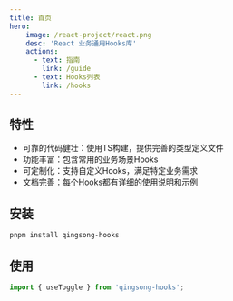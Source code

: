 ```yaml
---
title: 首页
hero:
    image: /react-project/react.png
    desc: 'React 业务通用Hooks库'
    actions:
      - text: 指南
        link: /guide
      - text: Hooks列表
        link: /hooks
---
```


## 特性

- 可靠的代码健壮：使用TS构建，提供完善的类型定义文件
- 功能丰富：包含常用的业务场景Hooks
- 可定制化：支持自定义Hooks，满足特定业务需求
- 文档完善：每个Hooks都有详细的使用说明和示例

## 安装

```bash
pnpm install qingsong-hooks
```

## 使用

```ts
import { useToggle } from 'qingsong-hooks';
```
